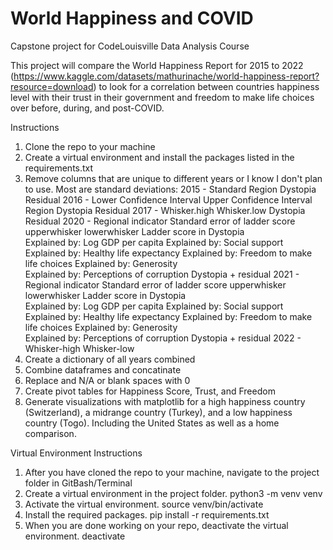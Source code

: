 # World Happiness and COVID
Capstone project for CodeLouisville Data Analysis Course

This project will compare the World Happiness Report for 2015 to 2022 (https://www.kaggle.com/datasets/mathurinache/world-happiness-report?resource=download) to look for a correlation between countries happiness level with their trust in their government and freedom to make life choices over before, during, and post-COVID.

Instructions
1. Clone the repo to your machine
2. Create a virtual environment and install the packages listed in the requirements.txt
3. Remove columns that are unique to different years or I know I don't plan to use. Most are standard deviations: 
2015 - Standard
	Region
	Dystopia Residual
2016 - Lower Confidence Interval
	Upper Confidence Interval
	Region
	Dystopia Residual
2017 - Whisker.high
	Whisker.low
	Dystopia Residual
2020 - Regional indicator
	Standard error of ladder score
	upperwhisker
	lowerwhisker
	Ladder score in Dystopia	
	Explained by: Log GDP per capita
	Explained by: Social support
	Explained by: Healthy life expectancy
	Explained by: Freedom to make life choices
	Explained by: Generosity	
	Explained by: Perceptions of corruption
	Dystopia + residual
2021 - Regional indicator
	Standard error of ladder score
	upperwhisker
	lowerwhisker
	Ladder score in Dystopia	
	Explained by: Log GDP per capita
	Explained by: Social support
	Explained by: Healthy life expectancy
	Explained by: Freedom to make life choices
	Explained by: Generosity	
	Explained by: Perceptions of corruption
	Dystopia + residual
2022 - Whisker-high
	Whisker-low
4. Create a dictionary of all years combined
5. Combine dataframes and concatinate
6. Replace and N/A or blank spaces with 0
7. Create pivot tables for Happiness Score, Trust, and Freedom
8. Generate visualizations with matplotlib for a high happiness country (Switzerland), a midrange country (Turkey), and a low happiness country (Togo). Including the United States as well as a home comparison.

Virtual Environment Instructions
1. After you have cloned the repo to your machine, navigate to the project folder in GitBash/Terminal
2. Create a virtual environment in the project folder. python3 -m venv venv
3. Activate the virtual environment. source venv/bin/activate
4. Install the required packages. pip install -r requirements.txt
5. When you are done working on your repo, deactivate the virtual environment. deactivate